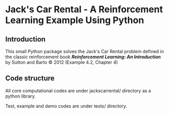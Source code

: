 # Jack's Car Rental - A Reinforcement Learning Example Using Python
## Introduction
This small Python package solves the Jack's Car Rental problem defined 
in the classic reinforcement book 
**_Reinforcement Learning: An Introduction_** by Sutton and Barto &copy; 2012
(Example 4.2, Chapter 4)

## Code structure
All core computational codes are under jackscarrental/ directory 
as a python library.

Test, example and demo codes are under tests/ directory.
 